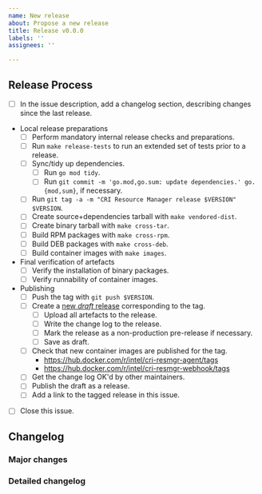 ```yaml
---
name: New release
about: Propose a new release
title: Release v0.0.0
labels: ''
assignees: ''

---
```


## Release Process
<!--
If making adjustments to the checklist please also file a PR against this issue
template (.github/ISSUE_TEMPLATE/new-release.md) to incorporate the changes for
future releases.
-->
- [ ] In the issue description, add a changelog section, describing changes since the last release.
- Local release preparations
  - [ ] Perform mandatory internal release checks and preparations.
  - [ ] Run `make release-tests` to run an extended set of tests prior to a release.
  - [ ] Sync/tidy up dependencies.
    - [ ] Run `go mod tidy`.
    - [ ] Run `git commit -m 'go.mod,go.sum: update dependencies.' go.{mod,sum}`, if necessary.
  - [ ] Run `git tag -a -m "CRI Resource Manager release $VERSION" $VERSION`.
  - [ ] Create source+dependencies tarball with `make vendored-dist`.
  - [ ] Create binary tarball with `make cross-tar`.
  - [ ] Build RPM packages with `make cross-rpm`.
  - [ ] Build DEB packages with `make cross-deb`.
  - [ ] Build container images with `make images`.
- Final verification of artefacts
  - [ ] Verify the installation of binary packages.
  - [ ] Verify runnability of container images.
- Publishing
  - [ ] Push the tag with `git push $VERSION`.
  - [ ] Create a [new *draft* release](https://github.com/intel/cri-resource-manager/releases/new) corresponding to the tag.
    - [ ] Upload all artefacts to the release.
    - [ ] Write the change log to the release.
    - [ ] Mark the release as a non-production pre-release if necessary.
    - [ ] Save as draft.
  - [ ] Check that new container images are published for the tag.
    - https://hub.docker.com/r/intel/cri-resmgr-agent/tags
    - https://hub.docker.com/r/intel/cri-resmgr-webhook/tags
  - [ ] Get the change log OK'd by other maintainers.
  - [ ] Publish the draft as a release.
  - [ ] Add a link to the tagged release in this issue.
- [ ] Close this issue.


## Changelog
<!--
Capture changes since the last release here.
For major releases have separate sections for major changes and a more detailed changelog.
For minor releases list the most important bug fixes and other improvements.
-->
### Major changes

### Detailed changelog
